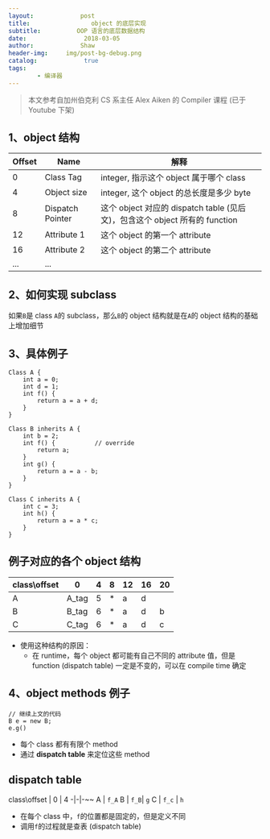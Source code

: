 ```yaml
---
layout:             post
title:                 object 的底层实现
subtitle:          OOP 语言的底层数据结构
date:      	         2018-03-05
author:             Shaw
header-img:     img/post-bg-debug.png
catalog: 	         true
tags:
        - 编译器
---
```


> 本文参考自加州伯克利 CS 系主任 Alex Aiken 的 Compiler 课程 (已于 Youtube 下架)

1、object 结构
-
Offset | Name | 解释
-|-|-
0 | Class Tag | integer, 指示这个 object 属于哪个 class
4 | Object size | integer, 这个 object 的总长度是多少 byte
8 | Dispatch Pointer | 这个 object 对应的 dispatch table (见后文)，包含这个 object 所有的 function
12 | Attribute 1 | 这个 object 的第一个 attribute
16 | Attribute 2 | 这个 object 的第二个 attribute
... | ...

2、如何实现 subclass
-
如果`B`是 class `A`的 subclass，那么`B`的 object 结构就是在`A`的 object 结构的基础上增加细节

3、具体例子
-
```
Class A {
	int a = 0;
	int d = 1;
	int f() {
		return a = a + d;
	}
}

Class B inherits A {
	int b = 2;
	int f() {			// override
		return a;
	}
	int g() {
		return a = a - b;
	}
}

Class C inherits A {
	int c = 3;
	int h() {
		return a = a * c;
	}
}
```

例子对应的各个 object 结构
-
class\offset | 0 | 4 | 8 | 12 | 16 | 20
-|-|-|-|-|-|-
A | A_tag | 5 | * | a | d
B | B_tag | 6 | * | a | d | b
C | C_tag | 6 | * | a | d | c

- 使用这种结构的原因：
	- 在 runtime，每个 object 都可能有自己不同的 attribute 值，但是 function (dispatch table) 一定是不变的，可以在 compile time 确定

4、object methods 例子
-
```
// 继续上文的代码
B e = new B;
e.g()
```

- 每个 class 都有有限个 method
- 通过 **dispatch table** 来定位这些 method

dispatch table
-
class\offset | 0 | 4 
-|-|-~~
A | `f_A`
B | `f_B`| `g`
C | `f_c` | `h`

- 在每个 class 中，`f`的位置都是固定的，但是定义不同
- 调用`f`的过程就是查表 (dispatch table)